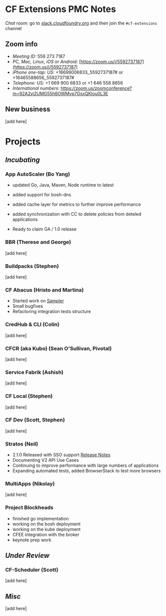 # CF Extensions PMC Notes

*Chat room:* go to [slack.cloudfoundry.org](https://slack.cloudfoundry.org) and then join the `#cf-extensions` channel

## Zoom info

- *Meeting ID:* 559 273 7187
- *PC, Mac, Linux, iOS or Android:* [https://zoom.us/j/5592737187](https://zoom.us/j/5592737187)
- *iPhone one-tap: US:* +16699006833,,5592737187#  or +16465588656,,5592737187# 
- *Telephone:* US: +1 669 900 6833  or +1 646 558 8656 
- *International numbers:* https://zoom.us/zoomconference?m=92A2yi2UMG55h6OWMvp7GsxQKIou0L3E

## New business

[add here]

# Projects

## _Incubating_

### App AutoScaler (Bo Yang)

- updated Go, Java, Maven, Node runtime to latest 
- added support for bosh-dns
- added cache layer for metrics to further improve performance
- added synchronization with CC to delete policies from deteled applications

- Ready to claim GA / 1.0 release 


### BBR (Therese and George)

[add here]

### Buildpacks (Stephen)

[add here]

### CF Abacus (Hristo and Martina)

* Started work on [Sampler](https://docs.google.com/document/d/1I7yCsojhpif4_BobZ2FvnoehEoVI5f6G6kfBiS_uRKU/edit?usp=sharing)
* Small bugfixes
* Refactoring integration tests structure

### CredHub & CLI (Colin)

[add here]

### CFCR (aka Kubo) (Sean O'Sullivan, Pivotal)

[add here]

### Service Fabrik (Ashish)

[add here]

### CF Local (Stephen)

[add here]

### CF Dev (Scott, Stephen)

[add here]

### Stratos (Neil)

* 2.1.0 Released with SSO support [Release Notes](https://github.com/cloudfoundry-incubator/stratos/releases/tag/2.1.0)
* Documenting V2 API Use Cases
* Continuing to improve performance with large numbers of applications
* Expanding automated tests, added BrowserStack to test more browsers

### MultiApps (Nikolay)

[add here]

### Project Blockheads

* finished go implementation 
* working on the bosh deployment 
* working on the kube deployment 
* CFEE integration with the broker
* keynote prep work

## _Under Review_

### CF-Scheduler (Scott)

[add here]

## _Misc_

[add here]

